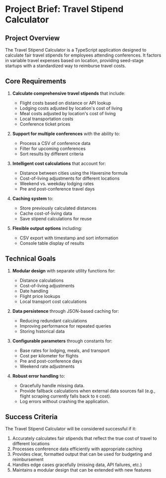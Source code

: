 # Project Brief: Travel Stipend Calculator

## Project Overview

The Travel Stipend Calculator is a TypeScript application designed to calculate fair travel stipends for employees attending conferences. It factors in variable travel expenses based on location, providing seed-stage startups with a standardized way to reimburse travel costs.

## Core Requirements

1. **Calculate comprehensive travel stipends** that include:

   - Flight costs based on distance or API lookup
   - Lodging costs adjusted by location's cost of living
   - Meal costs adjusted by location's cost of living
   - Local transportation costs
   - Conference ticket prices

2. **Support for multiple conferences** with the ability to:

   - Process a CSV of conference data
   - Filter for upcoming conferences
   - Sort results by different criteria

3. **Intelligent cost calculations** that account for:

   - Distance between cities using the Haversine formula
   - Cost-of-living adjustments for different locations
   - Weekend vs. weekday lodging rates
   - Pre and post-conference travel days

4. **Caching system** to:

   - Store previously calculated distances
   - Cache cost-of-living data
   - Save stipend calculations for reuse

5. **Flexible output options** including:
   - CSV export with timestamp and sort information
   - Console table display of results

## Technical Goals

1. **Modular design** with separate utility functions for:

   - Distance calculations
   - Cost-of-living adjustments
   - Date handling
   - Flight price lookups
   - Local transport cost calculations

2. **Data persistence** through JSON-based caching for:

   - Reducing redundant calculations
   - Improving performance for repeated queries
   - Storing historical data

3. **Configurable parameters** through constants for:

   - Base rates for lodging, meals, and transport
   - Cost per kilometer for flights
   - Pre and post-conference days
   - Weekend rate adjustments

4. **Robust error handling** to:
   - Gracefully handle missing data.
   - Provide fallback calculations when external data sources fail (e.g., flight scraping currently falls back to `0` cost).
   - Log errors without crashing the application.

## Success Criteria

The Travel Stipend Calculator will be considered successful if it:

1. Accurately calculates fair stipends that reflect the true cost of travel to different locations
2. Processes conference data efficiently with appropriate caching
3. Provides clear, formatted output that can be used for budgeting and reimbursement
4. Handles edge cases gracefully (missing data, API failures, etc.)
5. Maintains a modular design that can be extended with new features
